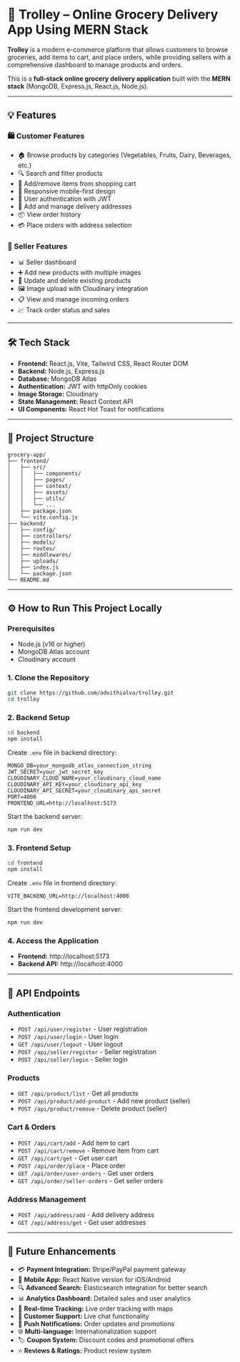 # 🛒 Trolley – Online Grocery Delivery App Using MERN Stack

**Trolley** is a modern e-commerce platform that allows customers to browse groceries, add items to cart, and place orders, while providing sellers with a comprehensive dashboard to manage products and orders.

This is a **full-stack online grocery delivery application** built with the **MERN stack** (MongoDB, Express.js, React.js, Node.js).  

---

## 💡 Features

### 🛍️ Customer Features
- 🏠 Browse products by categories (Vegetables, Fruits, Dairy, Beverages, etc.)
- 🔍 Search and filter products  
- 🛒 Add/remove items from shopping cart  
- 📱 Responsive mobile-first design  
- 👤 User authentication with JWT  
- 📍 Add and manage delivery addresses  
- 📦 View order history  
- 💳 Place orders with address selection  

### 🏪 Seller Features
- 📊 Seller dashboard  
- ➕ Add new products with multiple images  
- 📝 Update and delete existing products  
- 🖼️ Image upload with Cloudinary integration  
- 📋 View and manage incoming orders  
- 📈 Track order status and sales  

---

## 🛠️ Tech Stack

- **Frontend:** React.js, Vite, Tailwind CSS, React Router DOM  
- **Backend:** Node.js, Express.js  
- **Database:** MongoDB Atlas  
- **Authentication:** JWT with httpOnly cookies  
- **Image Storage:** Cloudinary  
- **State Management:** React Context API  
- **UI Components:** React Hot Toast for notifications  

---

## 📁 Project Structure
```
grocery-app/
├── frontend/
│   ├── src/
│   │   ├── components/
│   │   ├── pages/
│   │   ├── context/
│   │   ├── assets/
│   │   ├── utils/
│   │   └── ...
│   ├── package.json
│   └── vite.config.js
├── backend/
│   ├── config/
│   ├── controllers/
│   ├── models/
│   ├── routes/
│   ├── middlewares/
│   ├── uploads/
│   ├── index.js
│   └── package.json
└── README.md
```

---

## ⚙️ How to Run This Project Locally

### Prerequisites
- Node.js (v16 or higher)
- MongoDB Atlas account
- Cloudinary account

### 1. Clone the Repository
```bash
git clone https://github.com/advithialva/trolley.git
cd trolley
```

### 2. Backend Setup
```bash
cd backend
npm install
```

Create `.env` file in backend directory:
```env
MONGO_DB=your_mongodb_atlas_connection_string
JWT_SECRET=your_jwt_secret_key
CLOUDINARY_CLOUD_NAME=your_cloudinary_cloud_name
CLOUDINARY_API_KEY=your_cloudinary_api_key
CLOUDINARY_API_SECRET=your_cloudinary_api_secret
PORT=4000
FRONTEND_URL=http://localhost:5173
```

Start the backend server:
```bash
npm run dev
```

### 3. Frontend Setup
```bash
cd frontend
npm install
```

Create `.env` file in frontend directory:
```env
VITE_BACKEND_URL=http://localhost:4000
```

Start the frontend development server:
```bash
npm run dev
```

### 4. Access the Application
- **Frontend:** http://localhost:5173
- **Backend API:** http://localhost:4000

---

## 🎯 API Endpoints

### Authentication
- `POST /api/user/register` - User registration
- `POST /api/user/login` - User login
- `GET /api/user/logout` - User logout
- `POST /api/seller/register` - Seller registration
- `POST /api/seller/login` - Seller login

### Products
- `GET /api/product/list` - Get all products
- `POST /api/product/add-product` - Add new product (seller)
- `POST /api/product/remove` - Delete product (seller)

### Cart & Orders
- `POST /api/cart/add` - Add item to cart
- `POST /api/cart/remove` - Remove item from cart
- `GET /api/cart/get` - Get user cart
- `POST /api/order/place` - Place order
- `GET /api/order/user-orders` - Get user orders
- `GET /api/order/seller-orders` - Get seller orders

### Address Management
- `POST /api/address/add` - Add delivery address
- `GET /api/address/get` - Get user addresses

---

## 🚀 Future Enhancements

- 💳 **Payment Integration:** Stripe/PayPal payment gateway  
- 📱 **Mobile App:** React Native version for iOS/Android  
- 🔍 **Advanced Search:** Elasticsearch integration for better search  
- 📊 **Analytics Dashboard:** Detailed sales and user analytics  
- 🚚 **Real-time Tracking:** Live order tracking with maps  
- 💬 **Customer Support:** Live chat functionality  
- 🔔 **Push Notifications:** Order updates and promotions  
- 🌐 **Multi-language:** Internationalization support  
- 🏷️ **Coupon System:** Discount codes and promotional offers  
- ⭐ **Reviews & Ratings:** Product review system  

